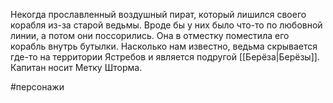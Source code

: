 Некогда прославленный воздушный пират, который лишился своего корабля из-за старой ведьмы. Вроде бы у них было что-то по любовной линии, а потом они поссорились. Она в отместку поместила его корабль внутрь бутылки. Насколько нам известно, ведьма скрывается где-то на территории Ястребов и является подругой [[Берёза|Берёзы]].
Капитан носит Метку Шторма. 

#персонажи 